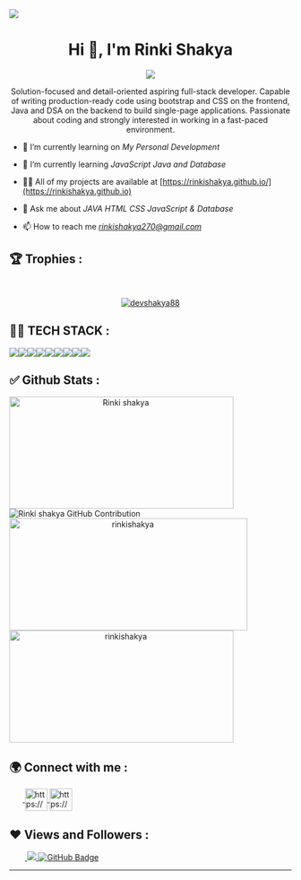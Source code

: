 <img src="https://repository-images.githubusercontent.com/588181932/e36ec678-7984-4cdd-8e4c-a3932772ff8e"/>
<h1 align="center">Hi 👋, I'm Rinki Shakya</h1>
<p align="center">
  <img src="https://www.google.com/imgres?q=BANNER%20JAVA%20CODING%20GIF&imgurl=https%3A%2F%2Ft3.ftcdn.net%2Fjpg%2F01%2F94%2F01%2F00%2F360_F_194010093_9tC5JNVsiEOlVDs2F5Y6d0paYrdWTdbT.jpg&imgrefurl=https%3A%2F%2Fstock.adobe.com%2Fimages%2Fprogramming-banner-coding-best-programming-languages%2F194010093&docid=jCIIHcEZoQrlLM&tbnid=uLfqHRkfehUwoM&vet=12ahUKEwj6zIWRkN-KAxW4SWwGHTYeJ5EQM3oECDYQAA..i&w=720&h=360&hcb=2&ved=2ahUKEwj6zIWRkN-KAxW4SWwGHTYeJ5EQM3oECDYQAA&center=true&width=700&height=50">
</p>
<p align="center">Solution-focused and detail-oriented aspiring full-stack developer. Capable of writing production-ready code using bootstrap and CSS on the frontend, Java and DSA on the backend to build single-page applications. Passionate about coding and strongly interested in working in a fast-paced environment.</p>

- 🔭 I’m currently learning on *My Personal Development*

- 🌱 I’m currently learning *JavaScript Java and Database*

- 👨‍💻 All of my projects are available at [https://rinkishakya.github.io/](https://rinkishakya.github.io)

- 💬 Ask me about *JAVA HTML CSS JavaScript & Database*

- 📫 How to reach me *rinkishakya270@gmail.com*

<!-- - 📄 Know about my experiences <a href="https://drive.google.com/file/d/1s5NSF8OzDjexXvByK8FHkAcyidkT5aLG/view?usp=sharing">Resume</a> -->



## 🏆 Trophies :
<br/>
<p align="center"> <a href="https://github.com/ryo-ma/github-profile-trophy"><img src="https://github-profile-trophy.vercel.app/?username=devshakya88&theme=onedark" alt="devshakya88" /></a> </p>

## 👨‍💻 TECH STACK :

<div align="center" style="display: flex; flex-wrap: wrap;">
<img src="https://img.shields.io/badge/MongoDB-%234ea94b.svg?style=for-the-badge&logo=mongodb&logoColor=white" />
<img src="https://img.shields.io/badge/HTML5-E34F26?style=for-the-badge&logo=html5&logoColor=white" />
<img src="https://img.shields.io/badge/CSS3-1572B6?style=for-the-badge&logo=css3&logoColor=white" />
<img src="https://img.shields.io/badge/JavaScript-323330?style=for-the-badge&logo=javascript&logoColor=F7DF1E" />
<img src="https://img.shields.io/badge/Bootstrap-563D7C?style=for-the-badge&logo=bootstrap&logoColor=white" />
<img src="https://img.shields.io/badge/Tailwind_CSS-38B2AC?style=for-the-badge&logo=tailwind-css&logoColor=white" />
<img src="https://img.shields.io/badge/java-%23ED8B00.svg?style=for-the-badge&logo=java&logoColor=white" />
<img src="https://img.shields.io/badge/GitHub-100000?style=for-the-badge&logo=github&logoColor=white" />
<img src="https://img.shields.io/badge/GIT-E44C30?style=for-the-badge&logo=git&logoColor=white" />
</div>


## ✅ Github Stats :

<div align="center" style="display: flex; flex-wrap: wrap;">

<img width="400px" height="200px" align="center" src="https://github-readme-stats.vercel.app/api?username=rinkishakya&theme=radical&border_radius=2.7&show_icons=true" alt="Rinki shakya" />

  
<img src="https://github-profile-summary-cards.vercel.app/api/cards/profile-details?username=rinkishakya&theme=radical&border_radius=2.7" alt="Rinki shakya GitHub Contribution"/>
  

  
<img width="425px" height="200px" align="center" src="https://github-readme-streak-stats.herokuapp.com/?user=rinkishakya&theme=radical&date_format=M%20j%5B%2C%20Y%5D&border_radius=2.7" alt="rinkishakya" />
  
<img width="400px" height="200px" align="center" src="https://github-readme-stats.vercel.app/api/top-langs/?username=rinkishakya&theme=radical&border_radius=2.7" alt="rinkishakya" />
  
</div>

<h2>🌍 Connect with me :</h2>
   <p align="left">
    &nbsp;&nbsp;&nbsp;&nbsp;&nbsp;&nbsp;<a href="https://www.linkedin.com/in/rinki-shakya/" target="blank">
            <img align="center"
                src="https://img.icons8.com/3d-fluency/94/linkedin.png"
                alt="https://www.linkedin.com/in/rinki-shakya/" width="40px" />
        </a>
        <a href="https://github.com/rinkishakya" target="blank">
            <img align="center"
                src="https://img.icons8.com/3d-fluency/94/github.png"
                alt="https://github.com/rinkishakya" width="40px"/>
        </a>
    </p>
    <h2>❤ Views and Followers :</h2>
    &nbsp;&nbsp;&nbsp;&nbsp;&nbsp;&nbsp;&nbsp;<a href="https://github.com/rinkishakya/github-profile-views-counter">
        <img src="https://komarev.com/ghpvc/?username=rinkishakya" >
    </a>
    <a href="https://github.com/rinkishakya?tab=followers">
        <img src="https://img.shields.io/github/followers/rinkishakya?label=Followers&style=social" alt="GitHub Badge">
    </a>
    <hr />
    <!-- <h2><a href="https://devshakya88.github.io">🌍 | Portfolio </a></h2> -->
